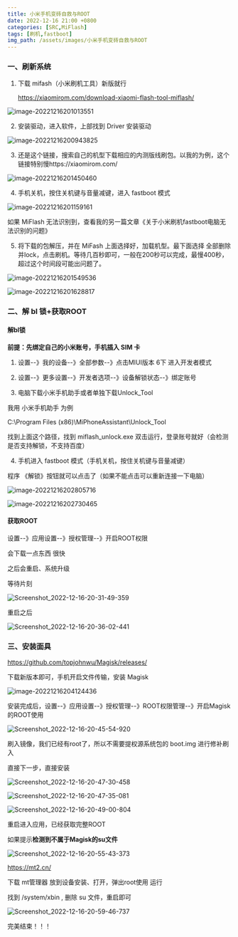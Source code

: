 ```yaml
---
title: 小米手机变砖自救与ROOT
date: 2022-12-16 21:00 +0800
categories: [SRC,MiFlash]
tags: [刷机,fastboot]
img_path: /assets/images/小米手机变砖自救与ROOT
---
```


### 一、刷新系统

1. 下载 mifash（小米刷机工具）新版就行

   https://xiaomirom.com/download-xiaomi-flash-tool-miflash/

![image-20221216201013551](image-20221216201013551.png)

2. 安装驱动，进入软件，上部找到 Driver 安装驱动

![image-20221216200943825](image-20221216200943825.png)

3. 还是这个链接，搜索自己的机型下载相应的内测版线刷包。以我的为例，这个链接特别慢https://xiaomirom.com/

![image-20221216201450460](image-20221216201450460.png)

4. 手机关机，按住关机键与音量减键，进入 fastboot 模式

![image-20221216201159161](image-20221216201159161.png)

如果 MiFlash 无法识别到，查看我的另一篇文章《关于小米刷机fastboot电脑无法识别的问题》

5. 将下载的包解压，并在 MiFash 上面选择好，加载机型。最下面选择 全部删除并lock，点击刷机。等待几百秒即可，一般在200秒可以完成，最慢400秒，超过这个时间段可能出问题了。

![image-20221216201549536](image-20221216201549536.png)

![image-20221216201628817](image-20221216201628817.png)





### 二、解 bl 锁+获取ROOT

#### 解bl锁

**前提：先绑定自己的小米账号，手机插入 SIM 卡**

1. 设置--》我的设备--》全部参数--》点击MIUI版本 6下 进入开发者模式

2. 设置--》更多设置--》开发者选项--》设备解锁状态--》绑定账号

3. 电脑下载小米手机助手或者单独下载Unlock_Tool

我用 小米手机助手 为例

C:\Program Files (x86)\MiPhoneAssistant\Unlock_Tool

找到上面这个路径，找到 miflash_unlock.exe 双击运行，登录账号就好（会检测是否支持解锁，不支持百度）

4. 手机进入 fastboot 模式（手机关机，按住关机键与音量减键）

程序 《解锁》按钮就可以点击了（如果不能点击可以重新连接一下电脑）

![image-20221216202805716](image-20221216202805716.png)

![image-20221216202730465](image-20221216202730465.png)



#### 获取ROOT

设置--》应用设置--》授权管理--》开启ROOT权限

会下载一点东西 很快

之后会重启、系统升级

等待片刻

![Screenshot_2022-12-16-20-31-49-359](Screenshot_2022-12-16-20-31-49-359_com.android.updater.jpg)

重启之后

![Screenshot_2022-12-16-20-36-02-441](Screenshot_2022-12-16-20-36-02-441_com.miui.home.jpg)





### 三、安装面具

https://github.com/topjohnwu/Magisk/releases/

下载新版本即可，手机开启文件传输，安装 Magisk

![image-20221216204124436](image-20221216204124436.png)

安装完成后，设置--》应用设置--》授权管理--》ROOT权限管理--》开启Magisk的ROOT使用

![Screenshot_2022-12-16-20-45-54-920](Screenshot_2022-12-16-20-45-54-920_com.miui.securitycenter.jpg)

刷入镜像，我们已经有root了，所以不需要提权源系统包的 boot.img 进行修补刷入

直接下一步，直接安装

![Screenshot_2022-12-16-20-47-30-458](Screenshot_2022-12-16-20-47-30-458_com.topjohnwu.magisk.jpg)

![Screenshot_2022-12-16-20-47-35-081](Screenshot_2022-12-16-20-47-35-081_com.topjohnwu.magisk.jpg)

![Screenshot_2022-12-16-20-49-00-804](Screenshot_2022-12-16-20-49-00-804_com.topjohnwu.magisk.jpg)

重启进入应用，已经获取完整ROOT

如果提示**检测到不属于Magisk的su文件**

![Screenshot_2022-12-16-20-55-43-373](Screenshot_2022-12-16-20-55-43-373_com.topjohnwu.magisk.jpg)

https://mt2.cn/

下载 mt管理器 放到设备安装、打开，弹出root使用 运行

找到 /system/xbin , 删除 su 文件，重启即可

![Screenshot_2022-12-16-20-59-46-737](Screenshot_2022-12-16-20-59-46-737_bin.mt.plus.jpg)

完美结束！！！
